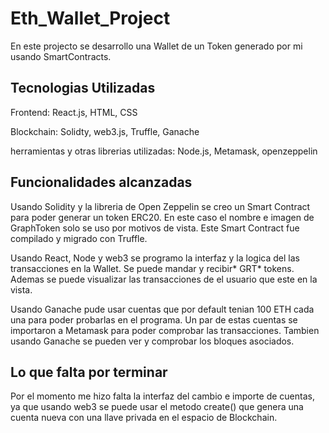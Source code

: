 # Eth_Wallet_Project

En este projecto se desarrollo una Wallet de un Token generado por mi usando SmartContracts.

## Tecnologias Utilizadas

Frontend: React.js, HTML, CSS

Blockchain: Solidty, web3.js, Truffle, Ganache

herramientas y otras librerias utilizadas: Node.js, Metamask, openzeppelin

## Funcionalidades alcanzadas

Usando Solidity y la libreria de Open Zeppelin se creo un Smart Contract para poder generar un token ERC20. En este caso el nombre e imagen de GraphToken solo se uso por motivos de vista. Este Smart Contract fue compilado y migrado con Truffle.

Usando React, Node y web3 se programo la interfaz y la logica del las transacciones en la Wallet. Se puede mandar y recibir* GRT* tokens. Ademas se puede visualizar las transacciones de el usuario que este en la vista.

Usando Ganache pude usar cuentas que por default tenian 100 ETH cada una para poder probarlas en el programa. Un par de estas cuentas se importaron a Metamask para poder comprobar las transacciones. Tambien usando Ganache se pueden ver y comprobar los bloques asociados.

## Lo que falta por terminar

Por el momento me hizo falta la interfaz del cambio e importe de cuentas, ya que usando web3 se puede usar el metodo create() que genera una cuenta nueva con una llave privada en el espacio de Blockchain.



